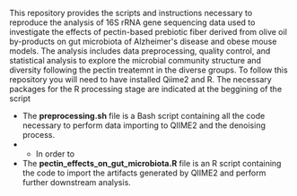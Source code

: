 This repository provides the scripts and instructions necessary to reproduce the analysis of 16S rRNA gene sequencing  data used to investigate the effects of pectin-based prebiotic fiber derived from olive oil by-products on gut microbiota of Alzheimer's disease and obese mouse models. The analysis includes data preprocessing, quality control, and statistical analysis to explore the microbial community structure and diversity following the pectin treatemnt in the diverse groups.  To follow this repository you will need to have installed Qiime2 and R. The necessary packages for the R processing stage are indicated at the beggining of the script

* The **preprocessing.sh** file is a Bash script containing all the code necessary to perform data importing to QIIME2 and the denoising process.
* * In order to 
* The **pectin_effects_on_gut_microbiota.R** file is an R script containing the code to import the artifacts generated by QIIME2 and perform further downstream analysis.


